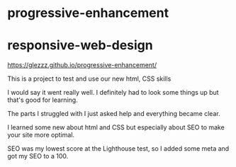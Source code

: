 # progressive-enhancement
# responsive-web-design

https://glezzz.github.io/progressive-enhancement/

This is a project to test and use our new html, CSS skills

I would say it went really well. I definitely had to look some things up but that's good for learning.

The parts I struggled with I just asked help and everything became clear.

I learned some new about html and CSS but especially about SEO to make your site more optimal.

SEO was my lowest score at the Lighthouse test, so I added some meta and got my SEO to a 100.
